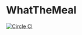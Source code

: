 # WhatTheMeal

[![Circle CI](https://circleci.com/gh/WhatTheMealTeam/WhatTheMeal.svg?style=svg)](https://circleci.com/gh/WhatTheMealTeam/WhatTheMeal)

